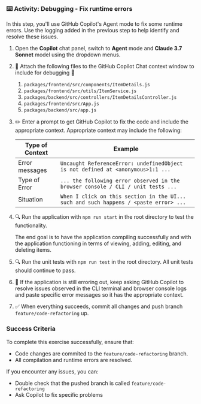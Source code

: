 ### :keyboard: Activity: Debugging - Fix runtime errors

In this step, you'll use GitHub Copilot's Agent mode to fix some runtime errors. Use the logging added in the previous step to help identify and resolve these issues.

1. Open the **Copilot** chat panel, switch to **Agent** mode and **Claude 3.7 Sonnet** model using the dropdown menus.

2. :paperclip: Attach the following files to the GitHub Copilot Chat context window to include for debugging :paperclip: 
   1. `packages/frontend/src/components/ItemDetails.js`
   2. `packages/frontend/src/utils/ItemService.js`
   3. `packages/backend/src/controllers/ItemDetailsController.js`
   4. `packages/frontend/src/App.js`
   5. `packages/backend/src/app.js`

3. :pencil2: Enter a prompt to get GitHub Copilot to fix the code and include the appropriate context. Appropriate context may include the following:

   | Type of Context | Example |
   | - | - |
   | Error messages | `Uncaught ReferenceError: undefinedObject is not defined at <anonymous>1:1 ...` |
   | Type of Error | `... the following error observed in the browser console / CLI / unit tests ...`
   | Situation | `When I click on this section in the UI... such and such happens / <paste error> ...` |
   
4. :mag: Run the application with `npm run start` in the root directory to test the functionality.
   
   The end goal is to have the application compiling successfully and with the application functioning in terms of viewing, adding, editing, and deleting items.

5. :mag: Run the unit tests with `npm run test` in the root directory. All unit tests should continue to pass.

6. :repeat: If the application is still erroring out, keep asking GitHub Copilot to resolve issues observed in the CLI terminal and browser console logs and paste specific error messages so it has the appropriate context.

7. :white_check_mark: When everything succeeds, commit all changes and push branch `feature/code-refactoring` up.

### Success Criteria

To complete this exercise successfully, ensure that:
   - Code changes are commited to the `feature/code-refactoring` branch.
   - All compilation and runtime errors are resolved.

If you encounter any issues, you can:
- Double check that the pushed branch is called `feature/code-refactoring`
- Ask Copilot to fix specific problems